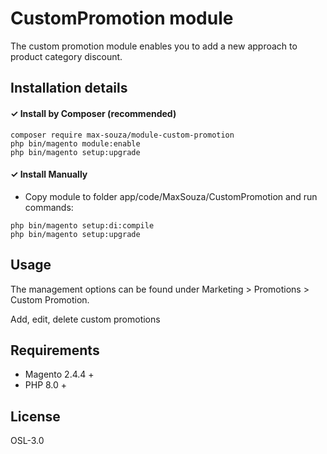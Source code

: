 # CustomPromotion module

The custom promotion module enables you to add a new approach to product category discount.

## Installation details

#### ✓ Install by Composer (recommended)
```
composer require max-souza/module-custom-promotion
php bin/magento module:enable
php bin/magento setup:upgrade
```

#### ✓ Install Manually
- Copy module to folder app/code/MaxSouza/CustomPromotion and run commands:
```
php bin/magento setup:di:compile
php bin/magento setup:upgrade
```

## Usage
The management options can be found under Marketing > Promotions > Custom Promotion.

Add, edit, delete custom promotions
## Requirements

- Magento 2.4.4 +
- PHP 8.0 +

## License
OSL-3.0
